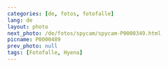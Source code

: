 ```yaml
---
categories: [de, fotos, fotofalle]
lang: de
layout: photo
next_photo: /de/fotos/spycam/spycam-P0000349.html
picname: P0000489
prev_photo: null
tags: [Fotofalle, Hyena]
---
```

